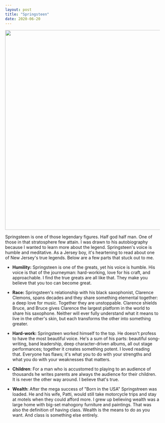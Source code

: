 ```yaml
---
layout: post
title: "Springsteen"
date: 2020-06-20
---
```


<p><img src="/static/img/springsteen.jpeg" width="650"/></p>

		
<p>Springsteen is one of those legendary figures.  Half god half man.  One of those in that stratosphere few attain.  I was drawn to his autobiography because I wanted to learn more about the legend.  
Springsteen's voice is humble and meditative.  As a Jersey boy,
it's heartening to read about one of New Jersey's true legends.  Below are a few parts that stuck out to me.  
</p>
<ul>
<p><li>
<b>Humility:</b>  Springsteen is one of the greats, yet his voice is humble.  
				His voice is that of the journeyman: hard-working, love for his craft, and approachable.  
				I find the true greats are all like that.
				They make you believe that you too can become great.  
</li></p>
<p><li>
<b>Race:</b>  Springsteen's relationship with his black saxophonist, Clarence Clemons, spans decades and they share 
				something elemental together: a deep love for music.  Together they are unstoppable.  Clarence shields
				Bruce, and Bruce gives Clarence the largest platform in the world to share his saxophone.
				Neither will ever fully understand 
				what it means to live in the other's skin,
				but each transforms the other into something greater.
</li></p>
<p><li>
<b>Hard-work:</b>  Springsteen worked himself to the top. He doesn't profess to have the most beautiful voice.  
				He's a sum of his parts: beautiful song-writing, band leadership, deep character-driven albums, all out stage performances;
				together it creates something potent.  I loved reading that.  Everyone has flaws; it's what you to do with your strengths 
				and what you do with your weaknesses that matters.  
</li></p>
<p><li>
<b>Children</b>:  For a man who is accustomed to playing to an audience of
				thousands he writes parents are always the audience for their children.  It is never the other way around.  I
				believe that's true.
</li></p>
<p><li>
				<b>Wealth</b>:  After the mega success of "Born in the USA" Springstreen was loaded.  He and his wife, Patti, 
				would still take motorcycle trips and stay at motels when they could afford more.  I grew up believing wealth
				was a large home with big-set mahogony furniture and paintings.  That was also the definition of having class.
				Wealth is the means to do as you want.  And class is something else entirely.   
</li></p>
</ul>